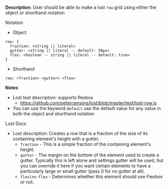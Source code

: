 __Description__: User should be able to make a lost `row` grid using either the object or shorthand notation

Notation
- Object
```
row: {
  fraction: <string || literal>
  gutter: <string || literal -- default: 30px>
  flex: <boolean -- string || literal -- default: true>
}
```
- Shorthand
```
row: <fraction> <gutter> <flex>
```

__Notes__

- Lost test description: supports flexbox
    + https://github.com/peterramsing/lost/blob/master/test/lost-row.js
- You can use the keyword `default` use the default value for any value in both the object and shorthand notation

Lost Docs
- Lost description: Creates a row that is a fraction of the size of its containing element's height with a gutter.
    + `fraction` - This is a simple fraction of the containing element's height.
    + `gutter` - The margin on the bottom of the element used to create a gutter. Typically this is left alone and settings.gutter will be used, but you can override it here if you want certain elements to have a particularly large or small gutter (pass 0 for no gutter at all).
    + `flex|no-flex` - Determines whether this element should use Flexbox or not.